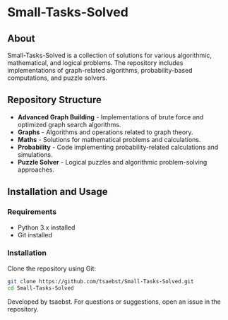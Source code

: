 # Small-Tasks-Solved

## About
Small-Tasks-Solved is a collection of solutions for various algorithmic, mathematical, and logical problems. The repository includes implementations of graph-related algorithms, probability-based computations, and puzzle solvers.

## Repository Structure

- **Advanced Graph Building** - Implementations of brute force and optimized graph search algorithms.
- **Graphs** - Algorithms and operations related to graph theory.
- **Maths** - Solutions for mathematical problems and calculations.
- **Probability** - Code implementing probability-related calculations and simulations.
- **Puzzle Solver** - Logical puzzles and algorithmic problem-solving approaches.

## Installation and Usage

### Requirements
- Python 3.x installed
- Git installed

### Installation
Clone the repository using Git:
```sh
git clone https://github.com/tsaebst/Small-Tasks-Solved.git
cd Small-Tasks-Solved
```
Developed by tsaebst. For questions or suggestions, open an issue in the repository.
